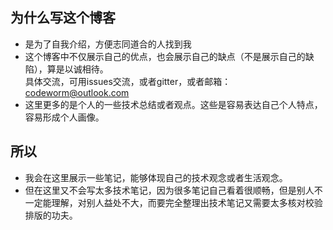## 为什么写这个博客

- 是为了自我介绍，方便志同道合的人找到我  
- 这个博客中不仅展示自己的优点，也会展示自己的缺点（不是展示自己的缺陷），算是以诚相待。  
  具体交流，可用issues交流，或者gitter，或者邮箱：codeworm@outlook.com
- 这里更多的是个人的一些技术总结或者观点。这些是容易表达自己个人特点，容易形成个人画像。
  
## 所以

- 我会在这里展示一些笔记，能够体现自己的技术观念或者生活观念。
- 但在这里又不会写太多技术笔记，因为很多笔记自己看着很顺畅，但是别人不一定能理解，对别人益处不大，而要完全整理出技术笔记又需要太多核对校验排版的功夫。  
